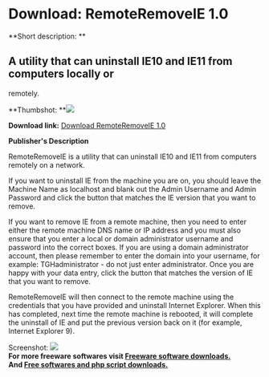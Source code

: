 # Download: RemoteRemoveIE 1.0

**Short description: **

## A utility that can uninstall IE10 and IE11 from computers locally or
remotely.

  
**Thumbshot: **![](http://www.freewarefiles.com/screenshot/remoteremoveie_md.jpg)   
  
**Download link:** [Download RemoteRemoveIE 1.0](http://freesoftwares.boysofts.com/RemoteRemoveIE_program_98198.html)  
  

**Publisher's Description**  
  

RemoteRemoveIE is a utility that can uninstall IE10 and IE11 from computers
remotely on a network.

If you want to uninstall IE from the machine you are on, you should leave the
Machine Name as localhost and blank out the Admin Username and Admin Password
and click the button that matches the IE version that you want to remove.

If you want to remove IE from a remote machine, then you need to enter either
the remote machine DNS name or IP address and you must also ensure that you
enter a local or domain administrator username and password into the correct
boxes. If you are using a domain administrator account, then please remember
to enter the domain into your username, for example: TGHadministrator - do not
just enter administrator. Once you are happy with your data entry, click the
button that matches the version of IE that you want to remove.

RemoteRemoveIE will then connect to the remote machine using the credentials
that you have provided and uninstall Internet Explorer. When this has
completed, next time the remote machine is rebooted, it will complete the
uninstall of IE and put the previous version back on it (for example, Internet
Explorer 9).

  
  
Screenshot: ![](http://www.freewarefiles.com/screenshot/remoteremoveie.jpg)  
**For more freeware softwares visit [Freeware software downloads.](http://freesoftwares.boysofts.com/)**   
**And [Free softwares and php script downloads.](http://www.boysofts.com/)**

